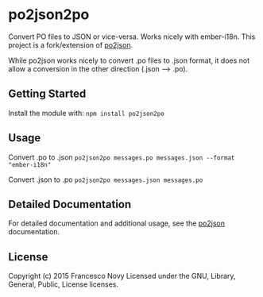 # po2json2po

Convert PO files to JSON or vice-versa. Works nicely with ember-i18n.
This project is a fork/extension of [po2json](https://github.com/mikeedwards/po2json).

While po2json works nicely to convert .po files to .json format, it does not allow a conversion in the other direction (.json --> .po). 

## Getting Started
Install the module with: `npm install po2json2po`

## Usage
Convert .po to .json
```po2json2po messages.po messages.json --format "ember-i18n"```

Convert .json to .po
```po2json2po messages.json messages.po```

## Detailed Documentation
For detailed documentation and additional usage, see the [po2json](https://github.com/mikeedwards/po2json) documentation.

## License
Copyright (c) 2015 Francesco Novy
Licensed under the GNU, Library, General, Public, License licenses.
